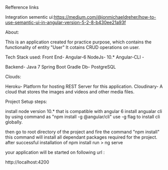 Refference links

Integration sementic ui:https://medium.com/@jonmichaeldreher/how-to-use-semantic-ui-in-angular-version-5-2-8-b430ee21a93f


About:

This is an application created for practice purpose, which contains the functionality of entity "User"
It cotains CRUD operations on user.


Tech Stack used:
Front End- Angular-6
NodeJs- 10.* 
Angular-CLI - 


Backend- Java 7
Spring Boot
Gradle
Db- PostgreSQL

Clouds:

Heroku- Platform for hosting REST Server for this application.
Cloudinary- A cloud that stores the images and videos and other media files.



Project Setup steps:

install node version 10.* that is compatible with angular 6
install angualar cli by using command as  "npm install -g @angular/cli" use -g flag to install cli globally.

then go to root directory of the project and fire the command "npm install"
this command will install all dependant packages required for the project.
after successful installation of npm install
run > ng serve 

your application will be started on following url :

http://localhost:4200



